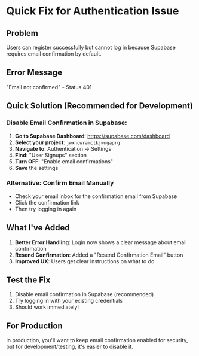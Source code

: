 # Quick Fix for Authentication Issue

## Problem
Users can register successfully but cannot log in because Supabase requires email confirmation by default.

## Error Message
"Email not confirmed" - Status 401

## Quick Solution (Recommended for Development)

### Disable Email Confirmation in Supabase:

1. **Go to Supabase Dashboard**: https://supabase.com/dashboard
2. **Select your project**: `jwxncwramclkjwngaprg`
3. **Navigate to**: Authentication → Settings
4. **Find**: "User Signups" section
5. **Turn OFF**: "Enable email confirmations"
6. **Save** the settings

### Alternative: Confirm Email Manually
- Check your email inbox for the confirmation email from Supabase
- Click the confirmation link
- Then try logging in again

## What I've Added

1. **Better Error Handling**: Login now shows a clear message about email confirmation
2. **Resend Confirmation**: Added a "Resend Confirmation Email" button
3. **Improved UX**: Users get clear instructions on what to do

## Test the Fix

1. Disable email confirmation in Supabase (recommended)
2. Try logging in with your existing credentials
3. Should work immediately!

## For Production

In production, you'll want to keep email confirmation enabled for security, but for development/testing, it's easier to disable it.